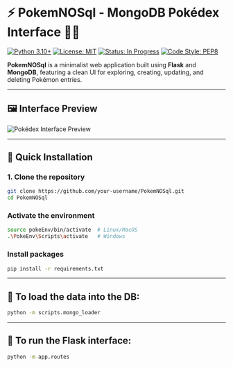 # ⚡ PokemNOSql - MongoDB Pokédex Interface 🐱‍👤

[![Python 3.10+](https://img.shields.io/badge/python-3.10+-blue.svg)](https://www.python.org/downloads/)
[![License: MIT](https://img.shields.io/badge/License-MIT-yellow.svg)](https://opensource.org/licenses/MIT)
[![Status: In Progress](https://img.shields.io/badge/status-active-brightgreen)]()
[![Code Style: PEP8](https://img.shields.io/badge/code%20style-PEP8-brightgreen.svg)](https://peps.python.org/pep-0008/)

**PokemNOSql** is a minimalist web application built using **Flask** and **MongoDB**, featuring a clean UI for exploring, creating, updating, and deleting Pokémon entries.

---

## 🖼️ Interface Preview

![Pokédex Interface Preview](./c139fce8-e638-4aca-aaef-08eac1d420d0.png)

---

## 🔧 Quick Installation

### 1. Clone the repository
```bash
git clone https://github.com/your-username/PokemNOSql.git
cd PokemNOSql
```
### Activate the environment
```bash
source pokeEnv/bin/activate  # Linux/MacOS
.\PokeEnv\Scripts\activate   # Windows
```
### Install packages 
```bash
pip install -r requirements.txt
```

---
## 🚀 To load the data into the DB:
```bash
python -m scripts.mongo_loader 
```
---
## 🚀 To run the Flask interface:
```bash
python -m app.routes 
```